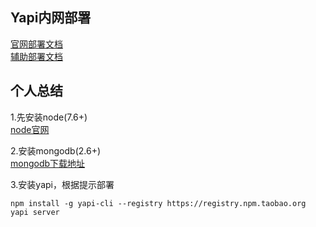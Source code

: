 ## Yapi内网部署
[官网部署文档](https://hellosean1025.github.io/yapi/devops/index.html)<br>
[辅助部署文档](https://www.jianshu.com/p/5bda5556c149)

## 个人总结
1.先安装node(7.6+)<br>
[node官网](https://nodejs.org/en/)<br>

2.安装mongodb(2.6+)<br>
[mongodb下载地址](https://www.mongodb.com/download-center/community)<br>

3.安装yapi，根据提示部署
```
npm install -g yapi-cli --registry https://registry.npm.taobao.org
yapi server
```